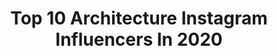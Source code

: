 ---
title: Top 10 Architecture Instagram Influencers In 2020
description: Identify the most popular Instagram accounts on inBeat.
platform: Instagram
profiles:
  - username: "ludwiggodefroy"
    fullname: >-
      Ludwig Godefroy
    location: ""
    followers: 12498
    engagement: 538
    commentsToLikes: 0.015748
    avatar: "https://scontent-ams4-1.cdninstagram.com/v/t51.2885-19/s150x150/66143573_345040083095741_6768198885979455488_n.jpg?_nc_ht=scontent-ams4-1.cdninstagram.com&_nc_ohc=nHhT7vlCEiUAX-oK2ht&oh=ff527b70f5f87f1b56249e2bddc247fd&oe=5EB5939A"
    verified: false
    hashtags: "#mexico, #architecture, #concrete, #elliestathaki"
  - username: "archepidemic26"
    fullname: >-
      🏨
    location: "Italy"
    followers: 4576
    engagement: 798
    commentsToLikes: 0.015207
    avatar: "https://scontent-cdg2-1.cdninstagram.com/v/t51.2885-19/44884218_345707102882519_2446069589734326272_n.jpg?_nc_ht=scontent-cdg2-1.cdninstagram.com&_nc_ohc=XJWaUvMAlMoAX9yytd6&oh=711ce6b4f588535a7bfe5cbdfdd741b3&oe=5EB4C08F&ig_cache_key=YW5vbnltb3VzX3Byb2ZpbGVfcGlj.2"
    verified: false
    hashtags: "#aestheticphotography, #aestheticedits, #aesthetictumblr, #aestheticphotos"
  - username: "beata_walczynska"
    fullname: >-
      
    location: "Poland"
    followers: 12343
    engagement: 1479
    commentsToLikes: 0.074857
    avatar: "https://scontent-ams4-1.cdninstagram.com/v/t51.2885-19/s320x320/29089338_1284827701661616_3902441765143052288_n.jpg?_nc_ht=scontent-ams4-1.cdninstagram.com&_nc_ohc=7ootI2urSVYAX83x-bn&oh=03f72ceb87ea6ae673f0c2f0148d7948&oe=5EB975C7"
    verified: false
    hashtags: "#sunnyday, #autumn, #autumnstyle, #lovelyplace"
  - username: "ashish_joshiii"
    fullname: >-
      🐾🐾 ASHISH JOSHI
    location: ""
    followers: 7549
    engagement: 3327
    commentsToLikes: 0.059027
    avatar: "https://scontent-amt2-1.cdninstagram.com/v/t51.2885-19/s320x320/22802786_139253420133100_9158838482490097664_n.jpg?_nc_ht=scontent-amt2-1.cdninstagram.com&_nc_ohc=ib0-MLzh3JQAX87lhFZ&oh=2dd740ebd594ee5b039a50e632e11a18&oe=5EBC2539"
    verified: false
    hashtags: "#lovely, #indian, #photography, #dogsofinstagram"
  - username: "sally_altaji"
    fullname: >-
      سالي التاجي
    location: "United States"
    followers: 9414
    engagement: 977
    commentsToLikes: 0.086129
    avatar: "https://scontent-ams4-1.cdninstagram.com/v/t51.2885-19/s320x320/80057357_2426828914246979_2127730882952298496_n.jpg?_nc_ht=scontent-ams4-1.cdninstagram.com&_nc_ohc=JKMpNdIz-LUAX8j-6vZ&oh=a4ff46f870df1bf555f6ff3a3adce89a&oe=5EBA933A"
    verified: false
    hashtags: "#saturdaynight, #quarantine, #bloggers, #fashionista"
  - username: "romullo.castro"
    fullname: >-
      Rômullo Castro™
    location: "Brazil"
    followers: 23859
    engagement: 540
    commentsToLikes: 0.116450
    avatar: "https://scontent-hkt1-1.cdninstagram.com/v/t51.2885-19/s320x320/90955075_836257746886543_7059345815508090880_n.jpg?_nc_ht=scontent-hkt1-1.cdninstagram.com&_nc_ohc=1z-1itII1SEAX9V8kpN&oh=78df943258e3b301e0ce7d42b4be11db&oe=5EA62FC3"
    verified: false
    hashtags: ""
  - username: "niklaskamp_"
    fullname: >-
      NIKLAS ©
    location: "Germany"
    followers: 3781
    engagement: 2648
    commentsToLikes: 0.070410
    avatar: "https://scontent-bos3-1.cdninstagram.com/v/t51.2885-19/s320x320/17268047_1371231366256638_8628047100992552960_a.jpg?_nc_ht=scontent-bos3-1.cdninstagram.com&_nc_ohc=sQaCCGRbNxEAX_6y5m0&oh=65ed752374b02f9ac12e33a68b66fbb8&oe=5EBA61D5"
    verified: false
    hashtags: "#visual, #street, #allshooterz, #edgygrams"
  - username: "tofje_"
    fullname: >-
      T o f j e
    location: "Poland"
    followers: 281390
    engagement: 1071
    commentsToLikes: 0.015395
    avatar: "https://scontent-ams4-1.cdninstagram.com/v/t51.2885-19/s320x320/90675635_235269550988750_4973294167074537472_n.jpg?_nc_ht=scontent-ams4-1.cdninstagram.com&_nc_ohc=A4TIgKiJNxcAX9SVduM&oh=bb0d7cf375e086513dde6e9613ea4fc5&oe=5EB8FE59"
    verified: false
    hashtags: "#womensday, #christmastree, #mystyle, #shorts"
  - username: "laracvic"
    fullname: >-
      𝐋𝐀𝐑𝐀 Č𝐎𝐕𝐈Ć
    location: "Germany"
    followers: 3225
    engagement: 4343
    commentsToLikes: 0.068863
    avatar: "https://scontent-ams4-1.cdninstagram.com/v/t51.2885-19/s320x320/89611289_620879405376056_7627956888012849152_n.jpg?_nc_ht=scontent-ams4-1.cdninstagram.com&_nc_ohc=PXDXQ-Ialg8AX9iNfla&oh=2c1ac1a923c278c66570c16d147353e6&oe=5EBA27BE"
    verified: false
    hashtags: ""
  - username: "marcplam"
    fullname: >-
      MARC PLÀ
    location: "Spain"
    followers: 5413
    engagement: 2402
    commentsToLikes: 0.029388
    avatar: "https://scontent-lhr8-1.cdninstagram.com/v/t51.2885-19/s320x320/65010565_672144916559465_1290435117495353344_n.jpg?_nc_ht=scontent-lhr8-1.cdninstagram.com&_nc_ohc=fTsT6m8ckawAX8mLHeX&oh=b9cf6a28087ef7a7df15cd28ad39b2a3&oe=5EBAED11"
    verified: false
    hashtags: "#gay, #wednesday, #monday, #tuesday"
---